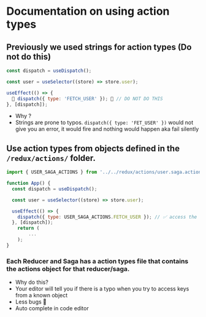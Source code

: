# Documentation on using action types

## Previously we used strings for action types (Do not do this)

```javascript
const dispatch = useDispatch();

const user = useSelector((store) => store.user);

useEffect(() => {
  🚫 dispatch({ type: 'FETCH_USER' }); 🚫 // DO NOT DO THIS
}, [dispatch]);
```

- Why ?
- Strings are prone to typos. `dispatch({ type: 'FET_USER' })` would not give you an error, it would fire and nothing would happen
  aka fail silently

## Use action types from objects defined in the `/redux/actions/` folder.

```javascript
import { USER_SAGA_ACTIONS } from '../../redux/actions/user.saga.actions'; // ✅ import the action types for the saga or reducer

function App() {
  const dispatch = useDispatch();

  const user = useSelector((store) => store.user);

  useEffect(() => {
    dispatch({ type: USER_SAGA_ACTIONS.FETCH_USER }); // ✅ access the action through the object
  }, [dispatch]);
	return (
		...
	);
}
```

### Each Reducer and Saga has a action types file that contains the actions object for that reducer/saga.

- Why do this?
- Your editor will tell you if there is a typo when you try to access keys from a known object
- Less bugs 🎉
- Auto complete in code editor

